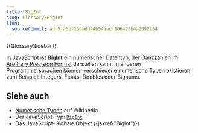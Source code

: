 ```yaml
---
title: BigInt
slug: Glossary/BigInt
l10n:
  sourceCommit: ada5fa5ef15eadd44b549ecf906423b4a2092f34
---
```


{{GlossarySidebar}}

In [JavaScript](/de/docs/Glossary/JavaScript) ist **BigInt** ein numerischer Datentyp, der Ganzzahlen im [Arbitrary Precision Format](https://en.wikipedia.org/wiki/Arbitrary-precision_arithmetic) darstellen kann. In anderen Programmiersprachen können verschiedene numerische Typen existieren, zum Beispiel: Integers, Floats, Doubles oder Bignums.

## Siehe auch

- [Numerische Typen](https://en.wikipedia.org/wiki/Data_type#Numeric_types) auf Wikipedia
- Der JavaScript-Typ: [`BigInt`](/de/docs/Web/JavaScript/Data_structures#bigint_type)
- Das JavaScript-Globale Objekt {{jsxref("BigInt")}}

